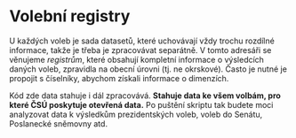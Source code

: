 # Volební registry

U každých voleb je sada datasetů, které uchovávají vždy trochu rozdílné informace, takže je třeba je zpracovávat separátně. V tomto adresáři se věnujeme *registrům*, které obsahují kompletní informace o výsledcích daných voleb, zpravidla na obecní úrovni (tj. ne okrskové). Často je nutné je propojit s číselníky, abychom získali informace o dimenzích.

Kód zde data stahuje i dál zpracovává. **Stahuje data ke všem volbám, pro které ČSÚ poskytuje otevřená data.** Po puštění skriptu tak budete moci analyzovat data k výsledkům prezidentských voleb, voleb do Senátu, Poslanecké sněmovny atd.
